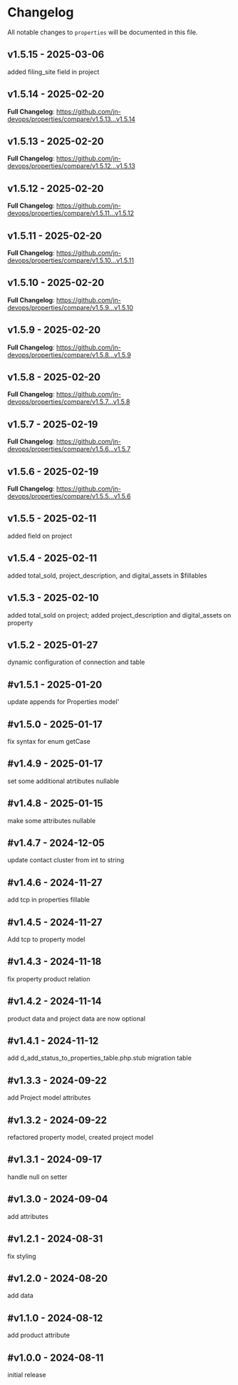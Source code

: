 # Changelog

All notable changes to `properties` will be documented in this file.

## v1.5.15 - 2025-03-06

added filing_site field in project

## v1.5.14 - 2025-02-20

**Full Changelog**: https://github.com/jn-devops/properties/compare/v1.5.13...v1.5.14

## v1.5.13 - 2025-02-20

**Full Changelog**: https://github.com/jn-devops/properties/compare/v1.5.12...v1.5.13

## v1.5.12 - 2025-02-20

**Full Changelog**: https://github.com/jn-devops/properties/compare/v1.5.11...v1.5.12

## v1.5.11 - 2025-02-20

**Full Changelog**: https://github.com/jn-devops/properties/compare/v1.5.10...v1.5.11

## v1.5.10 - 2025-02-20

**Full Changelog**: https://github.com/jn-devops/properties/compare/v1.5.9...v1.5.10

## v1.5.9 - 2025-02-20

**Full Changelog**: https://github.com/jn-devops/properties/compare/v1.5.8...v1.5.9

## v1.5.8 - 2025-02-20

**Full Changelog**: https://github.com/jn-devops/properties/compare/v1.5.7...v1.5.8

## v1.5.7 - 2025-02-19

**Full Changelog**: https://github.com/jn-devops/properties/compare/v1.5.6...v1.5.7

## v1.5.6 - 2025-02-19

**Full Changelog**: https://github.com/jn-devops/properties/compare/v1.5.5...v1.5.6

## v1.5.5 - 2025-02-11

added field on project

## v1.5.4 - 2025-02-11

added total_sold, project_description, and digital_assets in $fillables

## v1.5.3 - 2025-02-10

added total_sold on project; added project_description and digital_assets on property

## v1.5.2 - 2025-01-27

dynamic configuration of connection and table

## #v1.5.1 - 2025-01-20

update appends for Properties model'

## #v1.5.0 - 2025-01-17

fix syntax for enum getCase

## #v1.4.9 - 2025-01-17

set some additional atrtibutes nullable

## #v1.4.8 - 2025-01-15

make some attributes nullable

## #v1.4.7 - 2024-12-05

update contact cluster from int to string

## #v1.4.6 - 2024-11-27

add tcp in properties fillable

## #v1.4.5 - 2024-11-27

Add tcp to property model

## #v1.4.3 - 2024-11-18

fix property product relation

## #v1.4.2 - 2024-11-14

product data and project data are now optional

## #v1.4.1 - 2024-11-12

add d_add_status_to_properties_table.php.stub migration table

## #v1.3.3 - 2024-09-22

add Project model attributes

## #v1.3.2 - 2024-09-22

refactored property model, created project model

## #v1.3.1 - 2024-09-17

handle null on setter

## #v1.3.0 - 2024-09-04

add attributes

## #v1.2.1 - 2024-08-31

fix styling

## #v1.2.0 - 2024-08-20

add data

## #v1.1.0 - 2024-08-12

add product attribute

## #v1.0.0 - 2024-08-11

initial release
